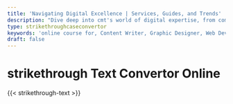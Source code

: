 ```yaml
---
title: 'Navigating Digital Excellence | Services, Guides, and Trends'
description: "Dive deep into cmt's world of digital expertise, from comprehensive career guides and innovative services to the latest trends. Unlock success in the digital landscape with us"
type: strikethroughcaseconvertor
keywords: 'online course for, Content Writer, Graphic Designer, Web Developer, Software Engineer, Frontend Developer graphic designer, UI designer, digital marketing'
draft: false
---
```


# strikethrough Text Convertor Online

{{< strikethrough-text >}}